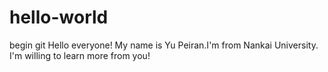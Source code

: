 # hello-world
begin git
Hello everyone!
My name is Yu Peiran.I'm from Nankai University.
I'm willing to learn more from you!
